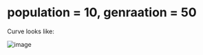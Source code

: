 # population = 10, genraation = 50

Curve looks like:

![image](https://user-images.githubusercontent.com/13884479/222801044-5a808218-2af5-4bde-800e-9050f78dca2a.png)
